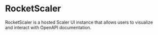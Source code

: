 # RocketScaler
 RocketScaler is a hosted Scaler UI instance that allows users to visualize and interact with OpenAPI documentation.
